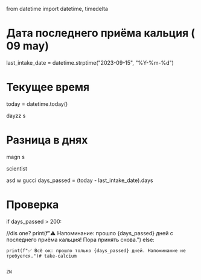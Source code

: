from datetime import datetime, timedelta
# Дата последнего приёма кальция (  09 may)
last_intake_date = datetime.strptime("2023-09-15", "%Y-%m-%d")
# Текущее время
today = datetime.today()

dayzz
s
# Разница в днях 
magn
s


scientist

asd
w
   gucci
days_passed = (today - last_intake_date).days
# Проверка
if days_passed > 200:
  
//dis one?
    print(f"⚠️ Напоминание: прошло {days_passed} дней с последнего приёма кальция! Пора принять снова.")
else:

    print(f"✅ Всё ок: прошло только {days_passed} дней. Напоминание не требуется.")# take-calcium

    
    ZN
